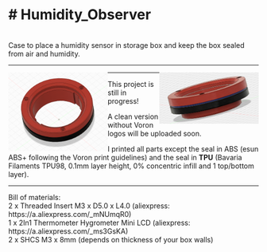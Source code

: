 <body>
  <h1># Humidity_Observer</h1>
<br>Case to place a humidity sensor in storage box and keep the box sealed from air and humidity.
<hr>
<img src="https://github.com/flow1990/Humidity_Observer/blob/main/pictures/front_view_voron_design.png" alt="front_view_voron_design" width="200" align="left">
<img src="https://github.com/flow1990/Humidity_Observer/blob/main/pictures/side_view.png" alt="side" width="200" align="right">
<hr>
This project is still in progress!

A clean version without Voron logos will be uploaded soon.

I printed all parts except the seal in ABS (esun ABS+ following the Voron print guidelines) and the seal in <B>TPU</B> (Bavaria Filaments TPU98, 0.1mm layer height, 0% concentric infill and 1 top/bottom layer).

<hr>
Bill of materials:
<br>2 x Threaded Insert M3 x D5.0 x L4.0 (aliexpress: https://a.aliexpress.com/_mNUmqR0)
<br>1 x 2In1 Thermometer Hygrometer Mini LCD (aliexpress: https://a.aliexpress.com/_ms3GsKA)
<br>2 x SHCS M3 x 8mm (depends on thickness of your box walls)
</body>
